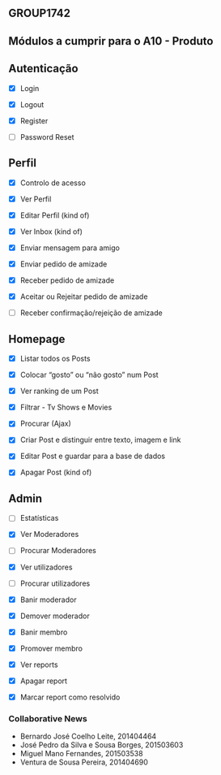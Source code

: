## GROUP1742

## Módulos a cumprir para o A10 - Produto

## Autenticação

- [x] Login

- [x] Logout

- [x] Register

- [ ] Password Reset


## Perfil

- [x] Controlo de acesso

- [x] Ver Perfil

- [x] Editar Perfil (kind of)

- [x] Ver Inbox (kind of)

- [x] Enviar mensagem para amigo

- [x] Enviar pedido de amizade

- [x] Receber pedido de amizade

- [x] Aceitar ou Rejeitar pedido de amizade

- [ ] Receber confirmação/rejeição de amizade


## Homepage

- [x] Listar todos os Posts

- [x] Colocar “gosto” ou “não gosto” num Post

- [x] Ver ranking de um Post

- [x] Filtrar - Tv Shows e Movies

- [x] Procurar (Ajax)

- [x] Criar Post e distinguir entre texto, imagem e link

- [x] Editar Post e guardar para a base de dados

- [x] Apagar Post (kind of)


## Admin

- [ ] Estatísticas

- [x] Ver Moderadores

- [ ] Procurar Moderadores

- [x] Ver utilizadores

- [ ] Procurar utilizadores

- [x] Banir moderador

- [x] Demover moderador

- [x] Banir membro

- [x] Promover membro

- [x] Ver reports

- [x] Apagar report

- [x] Marcar report como resolvido


### Collaborative News

* Bernardo José Coelho Leite, 201404464
* José Pedro da Silva e Sousa Borges, 201503603
* Miguel Mano Fernandes, 201503538
* Ventura de Sousa Pereira, 201404690

